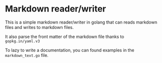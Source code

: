 # Markdown reader/writer

This is a simple markdown reader/writer in golang that can reads markdown files and writes to markdown files.

It also parse the front matter of the markdown file thanks to `gopkg.in/yaml.v3`

To lazy to write a documentation, you can found examples in the `markdown_text.go` file.
